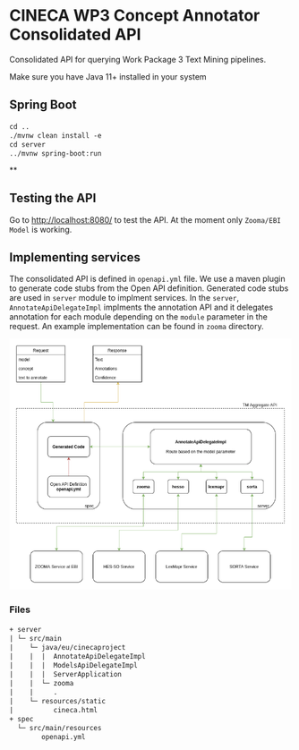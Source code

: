 # CINECA WP3 Concept Annotator Consolidated API
Consolidated API for querying Work Package 3 Text Mining pipelines.

Make sure you have Java 11+ installed in your system
## Spring Boot
```shell
cd ..
./mvnw clean install -e
cd server
../mvnw spring-boot:run
```
**

## Testing the API
Go to [http://localhost:8080/](http://localhost:8080/) to test the API. At the moment only `Zooma/EBI` `Model` is working. 


## Implementing services
The consolidated API is defined in `openapi.yml` file. We use a maven plugin to generate code stubs from the Open API definition. 
Generated code stubs are used in `server` module to implment services. In the `server`, 
`AnnotateApiDelegateImpl` implments the annotation API and it delegates annotation for each module depending on the `module` parameter in the request.
An example implementation can be found in `zooma` directory. 

![alt text](tm_api_architecture.png "TM API Architecture")


### Files
```
+ server
| └─ src/main
|    └─ java/eu/cinecaproject
|    |  |  AnnotateApiDelegateImpl
|    |  |  ModelsApiDelegateImpl
|    |  |  ServerApplication
|    |  └─ zooma
|    |     .
|    └─ resources/static
|          cineca.html
+ spec
  └─ src/main/resources
        openapi.yml
```